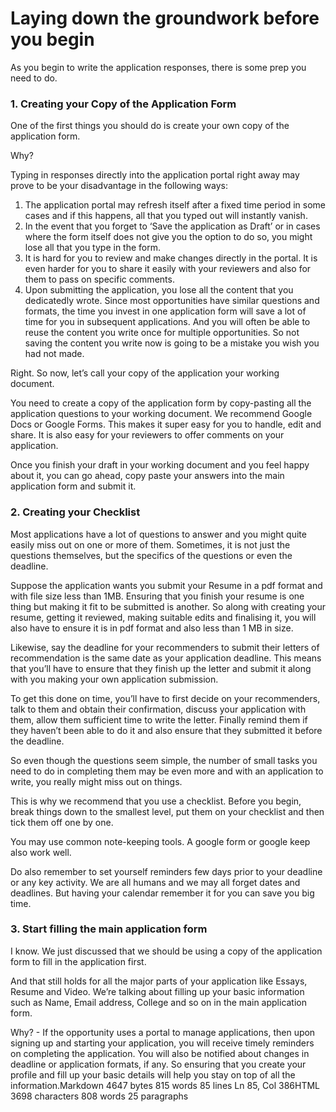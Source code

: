 # Laying down the groundwork before you begin

As you begin to write the application responses, there is some prep you need to do.

### **1. Creating your Copy of the Application Form**

One of the first things you should do is create your own copy of the application form.

Why?

Typing in responses directly into the application portal right away may prove to be your disadvantage in the following ways:

1. The application portal may refresh itself after a fixed time period in some cases and if this happens, all that you typed out will instantly vanish.
2. In the event that you forget to ‘Save the application as Draft’ or in cases where the form itself does not give you the option to do so, you might lose all that you type in the form.
3. It is hard for you to review and make changes directly in the portal. It is even harder for you to share it easily with your reviewers and also for them to pass on specific comments.
4. Upon submitting the application, you lose all the content that you dedicatedly wrote. Since most opportunities have similar questions and formats, the time you invest in one application form will save a lot of time for you in subsequent applications. And you will often be able to reuse the content you write once for multiple opportunities. So not saving the content you write now is going to be a mistake you wish you had not made.

Right. So now, let’s call your copy of the application your working document.

You need to create a copy of the application form by copy-pasting all the application questions to your working document. We recommend Google Docs or Google Forms. This makes it super easy for you to handle, edit and share. It is also easy for your reviewers to offer comments on your application.

Once you finish your draft in your working document and you feel happy about it, you can go ahead, copy paste your answers into the main application form and submit it.

### **2. Creating your Checklist**

Most applications have a lot of questions to answer and you might quite easily miss out on one or more of them. Sometimes, it is not just the questions themselves, but the specifics of the questions or even the deadline.

Suppose the application wants you submit your Resume in a pdf format and with file size less than 1MB. Ensuring that you finish your resume is one thing but making it fit to be submitted is another. So along with creating your resume, getting it reviewed, making suitable edits and finalising it, you will also have to ensure it is in pdf format and also less than 1 MB in size.

Likewise, say the deadline for your recommenders to submit their letters of recommendation is the same date as your application deadline. This means that you’ll have to ensure that they finish up the letter and submit it along with you making your own application submission.

To get this done on time, you’ll have to first decide on your recommenders, talk to them and obtain their confirmation, discuss your application with them, allow them sufficient time to write the letter. Finally remind them if they haven’t been able to do it and also ensure that they submitted it before the deadline.

So even though the questions seem simple, the number of small tasks you need to do in completing them may be even more and with an application to write, you really might miss out on things.

This is why we recommend that you use a checklist. Before you begin, break things down to the smallest level, put them on your checklist and then tick them off one by one.

You may use common note-keeping tools. A google form or google keep also work well.

Do also remember to set yourself reminders few days prior to your deadline or any key activity. We are all humans and we may all forget dates and deadlines. But having your calendar remember it for you can save you big time.

### **3. Start filling the main application form**

I know. We just discussed that we should be using a copy of the application form to fill in the application first.

And that still holds for all the major parts of your application like Essays, Resume and Video. We’re talking about filling up your basic information such as Name, Email address, College and so on in the main application form.

Why? - If the opportunity uses a portal to manage applications, then upon signing up and starting your application, you will receive timely reminders on completing the application. You will also be notified about changes in deadline or application formats, if any. So ensuring that you create your profile and fill up your basic details will help you stay on top of all the information.Markdown 4647 bytes 815 words 85 lines Ln 85, Col 386HTML 3698 characters 808 words 25 paragraphs

